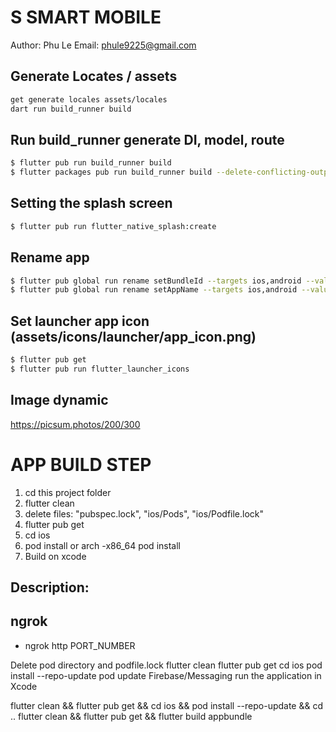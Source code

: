 # S SMART MOBILE

Author: Phu Le
Email: phule9225@gmail.com

## Generate Locates / assets

```bash
get generate locales assets/locales
dart run build_runner build
```

## Run build_runner generate DI, model, route

```bash
$ flutter pub run build_runner build
$ flutter packages pub run build_runner build --delete-conflicting-outputs
```

## Setting the splash screen

```bash
$ flutter pub run flutter_native_splash:create
```

## Rename app

```bash
$ flutter pub global run rename setBundleId --targets ios,android --value com.flutter.getx
$ flutter pub global run rename setAppName --targets ios,android --value  "Flutter GetX"
```

## Set launcher app icon (assets/icons/launcher/app_icon.png)

```bash
$ flutter pub get
$ flutter pub run flutter_launcher_icons
```

## Image dynamic

https://picsum.photos/200/300

# APP BUILD STEP

1. cd this project folder
2. flutter clean
3. delete files: "pubspec.lock", "ios/Pods", "ios/Podfile.lock"
4. flutter pub get
5. cd ios
6. pod install or arch -x86_64 pod install
7. Build on xcode

## Description:

## ngrok

- ngrok http PORT_NUMBER

Delete pod directory and podfile.lock
flutter clean
flutter pub get
cd ios
pod install --repo-update
pod update Firebase/Messaging
run the application in Xcode

flutter clean && flutter pub get && cd ios && pod install --repo-update && cd ..
flutter clean && flutter pub get && flutter build appbundle